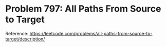 # Problem 797: All Paths From Source to Target

Reference: https://leetcode.com/problems/all-paths-from-source-to-target/description/